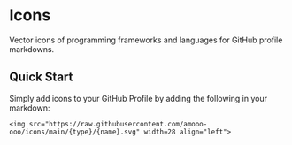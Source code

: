 # Icons
Vector icons of programming frameworks and languages for GitHub profile markdowns.

## Quick Start
Simply add icons to your GitHub Profile by adding the following in your markdown:

```shell
<img src="https://raw.githubusercontent.com/amooo-ooo/icons/main/{type}/{name}.svg" width=28 align="left">
```
